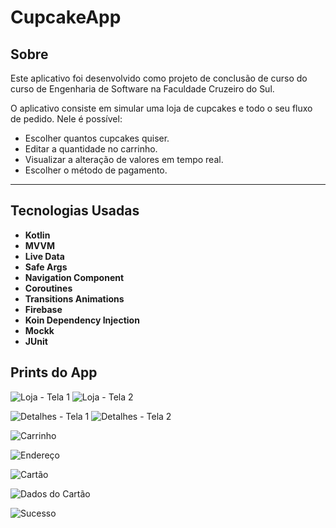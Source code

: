 # CupcakeApp

## Sobre

Este aplicativo foi desenvolvido como projeto de conclusão de curso do curso de Engenharia de Software na Faculdade Cruzeiro do Sul.

O aplicativo consiste em simular uma loja de cupcakes e todo o seu fluxo de pedido. Nele é possível:
- Escolher quantos cupcakes quiser.
- Editar a quantidade no carrinho.
- Visualizar a alteração de valores em tempo real.
- Escolher o método de pagamento.

---

## Tecnologias Usadas

- **Kotlin**
- **MVVM**
- **Live Data**
- **Safe Args**
- **Navigation Component**
- **Coroutines**
- **Transitions Animations**
- **Firebase**
- **Koin Dependency Injection**
- **Mockk**
- **JUnit**

## Prints do App

![Loja - Tela 1](https://github.com/AnryOliveira/CupcakeApp/blob/master/assets/WhatsApp%20Image%202024-11-29%20at%2019.42.57.jpeg?raw=true)
![Loja - Tela 2](https://github.com/AnryOliveira/CupcakeApp/blob/master/assets/WhatsApp%20Image%202024-11-29%20at%2019.42.58.jpeg?raw=true)

![Detalhes - Tela 1](https://github.com/AnryOliveira/CupcakeApp/blob/master/assets/WhatsApp%20Image%202024-11-29%20at%2019.42.57%20(1).jpeg?raw=true)
![Detalhes - Tela 2](https://github.com/AnryOliveira/CupcakeApp/blob/master/assets/WhatsApp%20Image%202024-11-29%20at%2019.42.57%20(2).jpeg?raw=true)

![Carrinho](https://github.com/AnryOliveira/CupcakeApp/blob/master/assets/WhatsApp%20Image%202024-11-29%20at%2019.42.57%20(3).jpeg?raw=true)

![Endereço](https://github.com/AnryOliveira/CupcakeApp/blob/master/assets/WhatsApp%20Image%202024-11-29%20at%2019.42.56.jpeg?raw=true)

![Cartão](https://github.com/AnryOliveira/CupcakeApp/blob/master/assets/WhatsApp%20Image%202024-12-02%20at%2016.04.29.jpeg?raw=true)

![Dados do Cartão](https://github.com/AnryOliveira/CupcakeApp/blob/master/assets/WhatsApp%20Image%202024-11-29%20at%2019.42.56%20(1).jpeg?raw=true)

![Sucesso](https://github.com/AnryOliveira/CupcakeApp/blob/master/assets/WhatsApp%20Image%202024-11-29%20at%2019.42.56%20(2).jpeg?raw=true)
